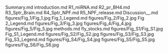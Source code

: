 Summary.md
introduction.md
R1_miRNA.md
R2_pr_BH4.md
R3_Sptr_Brain.md
R4_Sptr_NPF.md
R5_NPF_release.md
Discussion__.md
figures/Fig_1/Fig_1.jpg
Fig_1_Legend.md
figures/Fig_2/Fig_2.jpg
Fig 2_Legend.md
figures/Fig_3/Fig_3.jpg
figures/Fig_4/Fig_4.jpg
figures/Fig_5/Fig_5.jpg
methods.md
fly_stocks.md
figures/Fig_S1/Fig_S1.jpg
Fig_S1_Legend.md
figures/Fig_S2/Fig_S2.jpg
figures/Fig_S3/Fig_S3.jpg
Fig_S3_Legend.md
figures/Fig_S4/Fig_S4.jpg
figures/Fig_S5/Fig_S5.jpg
figures/Fig_S6/Fig_S6.jpg
